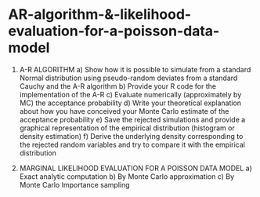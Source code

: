 # AR-algorithm-&-likelihood-evaluation-for-a-poisson-data-model
 
1) A-R ALGORITHM
a) Show how it is possible to simulate from a standard Normal distribution using pseudo-random deviates from a standard Cauchy and the A-R algorithm
b) Provide your R code for the implementation of the A-R
c) Evaluate numerically (approximately by MC) the acceptance probability
d) Write your theoretical explanation about how you have conceived your Monte Carlo estimate of the acceptance probability
e) Save the rejected simulations and provide a graphical representation of the empirical distribution (histogram or density estimation)
f) Derive the underlying density corresponding to the rejected random variables and try to compare it with the empirical distribution

2) MARGINAL LIKELIHOOD EVALUATION FOR A POISSON DATA MODEL
a) Exact analytic computation
b) By Monte Carlo approximation
c) By Monte Carlo Importance sampling
